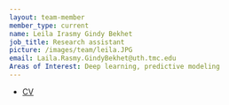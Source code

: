 ```yaml
---
layout: team-member
member_type: current
name: Leila Irasmy Gindy Bekhet
job_title: Research assistant
picture: /images/team/leila.JPG
email: Laila.Rasmy.GindyBekhet@uth.tmc.edu
Areas of Interest: Deep learning, predictive modeling
---
```



- [CV](https://www.dropbox.com/s/wiy72fimn9yjvkt/LRASMY%20Resume%20and%20Projects%20Profile.pdf?dl=0)

